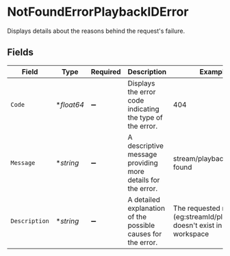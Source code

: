 # NotFoundErrorPlaybackIDError

Displays details about the reasons behind the request's failure.


## Fields

| Field                                                                          | Type                                                                           | Required                                                                       | Description                                                                    | Example                                                                        |
| ------------------------------------------------------------------------------ | ------------------------------------------------------------------------------ | ------------------------------------------------------------------------------ | ------------------------------------------------------------------------------ | ------------------------------------------------------------------------------ |
| `Code`                                                                         | **float64*                                                                     | :heavy_minus_sign:                                                             | Displays the error code indicating the type of the error.                      | 404                                                                            |
| `Message`                                                                      | **string*                                                                      | :heavy_minus_sign:                                                             | A descriptive message providing more details for the error.                    | stream/playbackId not found                                                    |
| `Description`                                                                  | **string*                                                                      | :heavy_minus_sign:                                                             | A detailed explanation of the possible causes for the error.<br/>              | The requested resource (eg:streamId/playbackId) doesn't exist in the workspace |